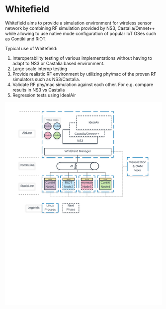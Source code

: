 # Whitefield

Whitefield aims to provide a simulation environment for wireless sensor network by combining RF simulation provided by NS3, Castalia/Omnet++ while allowing to use native mode configuration of popular IoT OSes such as Contiki and RiOT.

Typical use of Whitefield:
1. Interoperability testing of various implementations without having to adapt to NS3 or Castalia based environment.
2. Large scale interop testing
3. Provide realistic RF environment by utilizing phy/mac of the proven RF simulators such as NS3/Castalia.
4. Validate RF phy/mac simulation against each other. For e.g. compare results in NS3 vs Castalia
5. Regression tests using IdealAir

![Alt text](docs/res/Whitefield%20-%20HLD.png "Whitefield-High Level design")
